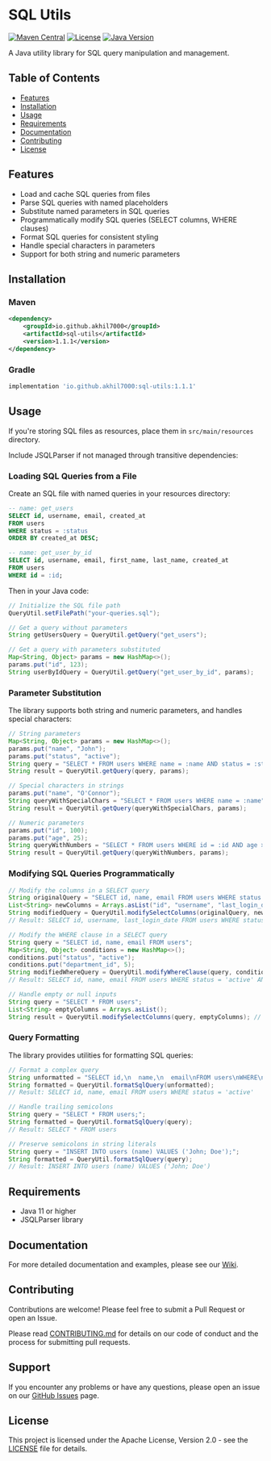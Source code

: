 # SQL Utils

[![Maven Central](https://img.shields.io/maven-central/v/io.github.akhil7000/sql-utils)](https://central.sonatype.com/artifact/io.github.akhil7000/sql-utils)
[![License](https://img.shields.io/badge/License-Apache%202.0-blue.svg)](LICENSE)
[![Java Version](https://img.shields.io/badge/Java-11%2B-blue)](https://openjdk.java.net/)

A Java utility library for SQL query manipulation and management.

## Table of Contents
- [Features](#features)
- [Installation](#installation)
- [Usage](#usage)
- [Requirements](#requirements)
- [Documentation](#documentation)
- [Contributing](#contributing)
- [License](#license)

## Features

- Load and cache SQL queries from files
- Parse SQL queries with named placeholders
- Substitute named parameters in SQL queries
- Programmatically modify SQL queries (SELECT columns, WHERE clauses)
- Format SQL queries for consistent styling
- Handle special characters in parameters
- Support for both string and numeric parameters

## Installation

### Maven

```xml
<dependency>
    <groupId>io.github.akhil7000</groupId>
    <artifactId>sql-utils</artifactId>
    <version>1.1.1</version>
</dependency>
```

### Gradle

```groovy
implementation 'io.github.akhil7000:sql-utils:1.1.1'
```

## Usage

If you're storing SQL files as resources, place them in `src/main/resources` directory.

Include JSQLParser if not managed through transitive dependencies:

### Loading SQL Queries from a File

Create an SQL file with named queries in your resources directory:

```sql
-- name: get_users
SELECT id, username, email, created_at
FROM users
WHERE status = :status
ORDER BY created_at DESC;

-- name: get_user_by_id
SELECT id, username, email, first_name, last_name, created_at
FROM users
WHERE id = :id;
```

Then in your Java code:

```java
// Initialize the SQL file path
QueryUtil.setFilePath("your-queries.sql");

// Get a query without parameters
String getUsersQuery = QueryUtil.getQuery("get_users");

// Get a query with parameters substituted
Map<String, Object> params = new HashMap<>();
params.put("id", 123);
String userByIdQuery = QueryUtil.getQuery("get_user_by_id", params);
```

### Parameter Substitution

The library supports both string and numeric parameters, and handles special characters:

```java
// String parameters
Map<String, Object> params = new HashMap<>();
params.put("name", "John");
params.put("status", "active");
String query = "SELECT * FROM users WHERE name = :name AND status = :status";
String result = QueryUtil.getQuery(query, params);

// Special characters in strings
params.put("name", "O'Connor");
String queryWithSpecialChars = "SELECT * FROM users WHERE name = :name";
String result = QueryUtil.getQuery(queryWithSpecialChars, params);

// Numeric parameters
params.put("id", 100);
params.put("age", 25);
String queryWithNumbers = "SELECT * FROM users WHERE id = :id AND age > :age";
String result = QueryUtil.getQuery(queryWithNumbers, params);
```

### Modifying SQL Queries Programmatically

```java
// Modify the columns in a SELECT query
String originalQuery = "SELECT id, name, email FROM users WHERE status = 'active'";
List<String> newColumns = Arrays.asList("id", "username", "last_login_date");
String modifiedQuery = QueryUtil.modifySelectColumns(originalQuery, newColumns);
// Result: SELECT id, username, last_login_date FROM users WHERE status = 'active'

// Modify the WHERE clause in a SELECT query
String query = "SELECT id, name, email FROM users";
Map<String, Object> conditions = new HashMap<>();
conditions.put("status", "active");
conditions.put("department_id", 5);
String modifiedWhereQuery = QueryUtil.modifyWhereClause(query, conditions);
// Result: SELECT id, name, email FROM users WHERE status = 'active' AND department_id = 5

// Handle empty or null inputs
String query = "SELECT * FROM users";
List<String> emptyColumns = Arrays.asList();
String result = QueryUtil.modifySelectColumns(query, emptyColumns); // Returns original query
```

### Query Formatting

The library provides utilities for formatting SQL queries:

```java
// Format a complex query
String unformatted = "SELECT id,\n  name,\n  email\nFROM users\nWHERE\n  status = 'active'";
String formatted = QueryUtil.formatSqlQuery(unformatted);
// Result: SELECT id, name, email FROM users WHERE status = 'active'

// Handle trailing semicolons
String query = "SELECT * FROM users;";
String formatted = QueryUtil.formatSqlQuery(query);
// Result: SELECT * FROM users

// Preserve semicolons in string literals
String query = "INSERT INTO users (name) VALUES ('John; Doe');";
String formatted = QueryUtil.formatSqlQuery(query);
// Result: INSERT INTO users (name) VALUES ('John; Doe')
```

## Requirements

- Java 11 or higher
- JSQLParser library

## Documentation

For more detailed documentation and examples, please see our [Wiki](https://github.com/akhil7000/sql-utils/wiki).

## Contributing

Contributions are welcome! Please feel free to submit a Pull Request or open an Issue.

Please read [CONTRIBUTING.md](CONTRIBUTING.md) for details on our code of conduct and the process for submitting pull requests.

## Support

If you encounter any problems or have any questions, please open an issue on our [GitHub Issues](https://github.com/akhil7000/sql-utils/issues) page.

## License

This project is licensed under the Apache License, Version 2.0 - see the [LICENSE](LICENSE) file for details.